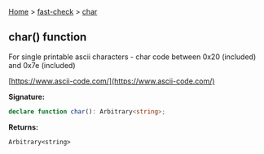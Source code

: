 [Home](/) &gt; [fast-check](../fast-check.md) &gt; [char](char_1.md)

## char() function

For single printable ascii characters - char code between 0x20 (included) and 0x7e (included)

[https://www.ascii-code.com/](https://www.ascii-code.com/)

<b>Signature:</b>

```typescript
declare function char(): Arbitrary<string>;
```
<b>Returns:</b>

`Arbitrary<string>`

